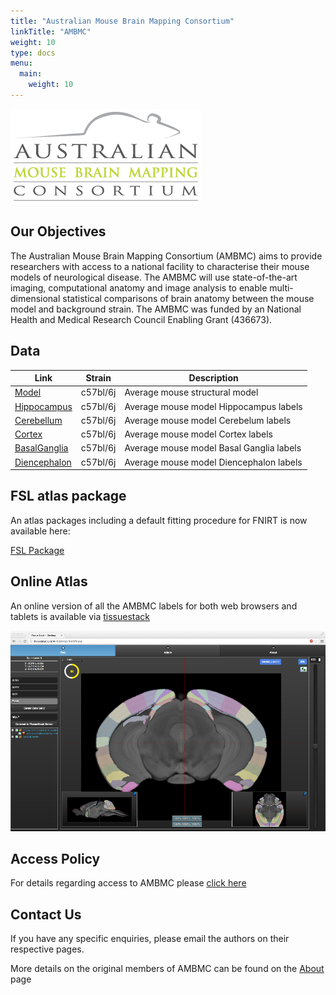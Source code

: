 ```yaml
---
title: "Australian Mouse Brain Mapping Consortium"
linkTitle: "AMBMC"
weight: 10
type: docs
menu:
  main:
    weight: 10
---
```


![ambc-web-logo.png](ambc-web-logo.png)

## Our Objectives
The Australian Mouse Brain Mapping Consortium (AMBMC) aims to provide researchers with access to a national facility to characterise their mouse models of neurological disease. The AMBMC will use state-of-the-art imaging, computational anatomy and image analysis to enable multi-dimensional statistical comparisons of brain anatomy between the mouse model and background strain. The AMBMC was funded by an National Health and Medical Research Council Enabling Grant (436673).

## Data

| Link                            | Strain   | Description                              |
|---------------------------------|----------|------------------------------------------|
| [Model](../Model)               | c57bl/6j | Average mouse structural model           |
| [Hippocampus](../Hippocampus)   | c57bl/6j | Average mouse model Hippocampus labels   |
| [Cerebellum](../Cerebellum)     | c57bl/6j | Average mouse model Cerebelum labels     |
| [Cortex](../Cortex)             | c57bl/6j | Average mouse model Cortex labels        |
| [BasalGanglia](../BasalGanglia) | c57bl/6j | Average mouse model Basal Ganglia labels |
| [Diencephalon](../Diencephalon) | c57bl/6j | Average mouse model Diencephalon labels  |

## FSL atlas package
An atlas packages including a default fitting procedure for FNIRT is now available here:

[FSL Package <i class="fas fa-download"></i>](/uploads/AMBMC/ambmc-c57bl6-FSL-atlas_v0.8.tar.gz)

## Online Atlas
An online version of all the AMBMC labels for both web browsers and tablets is available via [tissuestack <i class="fas fa-external-link-alt"></i>](https://tissuestack.org)

![tissuestack-ambmc.sml.png](tissuestack-ambmc.sml.png)

## Access Policy
For details regarding access to AMBMC please [click here](accesspolicy)

## Contact Us
If you have any specific enquiries, please email the authors on their respective pages.

More details on the original members of AMBMC can be found on the [About](about) page
